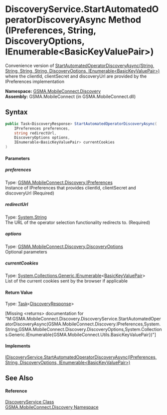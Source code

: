 DiscoveryService.StartAutomatedOperatorDiscoveryAsync Method (IPreferences, String, DiscoveryOptions, IEnumerable&lt;BasicKeyValuePair>)
========================================================================================================================================
Convenience version of [StartAutomatedOperatorDiscoveryAsync(String, String, String, String, DiscoveryOptions, IEnumerable&lt;BasicKeyValuePair>)][1] where the clientId, clientSecret and discoveryUrl are provided by the IPreferences implementation

**Namespace:** [GSMA.MobileConnect.Discovery][2]  
**Assembly:** GSMA.MobileConnect (in GSMA.MobileConnect.dll)

Syntax
------

```csharp
public Task<DiscoveryResponse> StartAutomatedOperatorDiscoveryAsync(
	IPreferences preferences,
	string redirectUrl,
	DiscoveryOptions options,
	IEnumerable<BasicKeyValuePair> currentCookies
)
```

#### Parameters

##### *preferences*
Type: [GSMA.MobileConnect.Discovery.IPreferences][3]  
Instance of IPreferences that provides clientId, clientSecret and discoveryUrl (Required)

##### *redirectUrl*
Type: [System.String][4]  
The URL of the operator selection functionality redirects to. (Required)

##### *options*
Type: [GSMA.MobileConnect.Discovery.DiscoveryOptions][5]  
Optional parameters

##### *currentCookies*
Type: [System.Collections.Generic.IEnumerable][6]&lt;[BasicKeyValuePair][7]>  
List of the current cookies sent by the browser if applicable

#### Return Value
Type: [Task][8]&lt;[DiscoveryResponse][9]>  

[Missing &lt;returns> documentation for "M:GSMA.MobileConnect.Discovery.DiscoveryService.StartAutomatedOperatorDiscoveryAsync(GSMA.MobileConnect.Discovery.IPreferences,System.String,GSMA.MobileConnect.Discovery.DiscoveryOptions,System.Collections.Generic.IEnumerable{GSMA.MobileConnect.Utils.BasicKeyValuePair})"]

#### Implements
[IDiscoveryService.StartAutomatedOperatorDiscoveryAsync(IPreferences, String, DiscoveryOptions, IEnumerable&lt;BasicKeyValuePair>)][10]  


See Also
--------

#### Reference
[DiscoveryService Class][11]  
[GSMA.MobileConnect.Discovery Namespace][2]  

[1]: ../IDiscoveryService/StartAutomatedOperatorDiscoveryAsync_1.md
[2]: ../README.md
[3]: ../IPreferences/README.md
[4]: http://msdn.microsoft.com/en-us/library/s1wwdcbf
[5]: ../DiscoveryOptions/README.md
[6]: http://msdn.microsoft.com/en-us/library/9eekhta0
[7]: ../../GSMA.MobileConnect.Utils/BasicKeyValuePair/README.md
[8]: http://msdn.microsoft.com/en-us/library/dd321424
[9]: ../DiscoveryResponse/README.md
[10]: ../IDiscoveryService/StartAutomatedOperatorDiscoveryAsync.md
[11]: README.md
[12]: ../../_icons/Help.png
